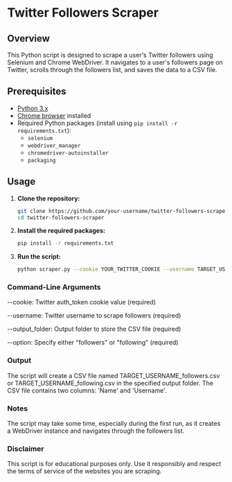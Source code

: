 # Twitter Followers Scraper

## Overview

This Python script is designed to scrape a user's Twitter followers using Selenium and Chrome WebDriver. It navigates to a user's followers page on Twitter, scrolls through the followers list, and saves the data to a CSV file.

## Prerequisites

- [Python 3.x](https://www.python.org/downloads/)
- [Chrome browser](https://www.google.com/chrome/) installed
- Required Python packages (install using `pip install -r requirements.txt`):
  - `selenium`
  - `webdriver_manager`
  - `chromedriver-autoinstaller`
  - `packaging`

  
## Usage

1. **Clone the repository:**

   ```bash
   git clone https://github.com/your-username/twitter-followers-scraper.git
   cd twitter-followers-scraper

2. **Install the required packages:**

    ```bash
    pip install -r requirements.txt

3. **Run the script:**

    ```bash
    python scraper.py --cookie YOUR_TWITTER_COOKIE --username TARGET_USERNAME --output_folder OUTPUT_FOLDER

### Command-Line Arguments
--cookie: Twitter auth_token cookie value (required)

--username: Twitter username to scrape followers (required)

--output_folder: Output folder to store the CSV file (required)

--option: Specify either "followers" or "following" (required)

### Output
The script will create a CSV file named TARGET_USERNAME_followers.csv or TARGET_USERNAME_following.csv in the specified output folder. The CSV file contains two columns: 'Name' and 'Username'.

### Notes
The script may take some time, especially during the first run, as it creates a WebDriver instance and navigates through the followers list.

### Disclaimer
This script is for educational purposes only. Use it responsibly and respect the terms of service of the websites you are scraping.
